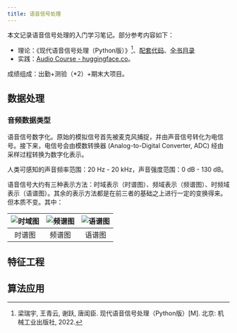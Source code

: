 ```yaml
---
title: 语音信号处理
---
```


本文记录语音信号处理的入门学习笔记。部分参考内容如下：

- 理论：《现代语音信号处理（Python版）》[^book]、[配套代码](https://gitee.com/liangrytanggc/python-book-code)、[全书目录](https://www.yuntu.io/book/4971651197875#catalogue)
- 实践：[Audio Course - huggingface.co](https://huggingface.co/learn/audio-course/chapter0/introduction)。

[^book]: 梁瑞宇, 王青云, 谢跃, 唐闺臣. 现代语音信号处理（Python版）[M]. 北京: 机械工业出版社, 2022.

成绩组成：出勤+测验（*2）+期末大项目。

## 数据处理

### 音频数据类型

语音信号数字化。原始的模拟信号首先被麦克风捕捉，并由声音信号转化为电信号。接下来，电信号会由模数转换器 (Analog-to-Digital Converter, ADC) 经由采样过程转换为数字化表示。

人类可感知的声音频率范围：20 Hz - 20 kHz，声音强度范围：0 dB - 130 dB。

语音信号大约有三种表示方法：时域表示（时谱图）、频域表示（频谱图）、时频域表示（语谱图）。其余的表示方法都是在前三者的基础之上进行一定的变换得来。但本质不变。其中：

| ![时域图](https://cdn.dwj601.cn/images/20250305095425917.png) | ![频谱图](https://cdn.dwj601.cn/images/20250305095426184.png) | ![语谱图](https://cdn.dwj601.cn/images/20250305095422831.png) |
| :----------------------------------------------------------: | :----------------------------------------------------------: | :----------------------------------------------------------: |
|                            时谱图                            |                            频谱图                            |                            语谱图                            |



## 特征工程



## 算法应用

